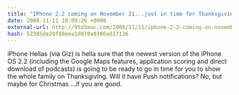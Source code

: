 ```yaml
---
title: "IPhone 2.2 coming on November 21...just in time for Thanksgiving"
date: 2008-11-11 18:09:26 +0000
external-url: http://9to5mac.com/2008/11/11/iphone-2-2-coming-on-november-21-just-in-time-for-thanksgiving/
hash: 52385de20f80eea1d870a9106a817136
---
```


iPhone Hellas (via Giz) is hella sure that the newest version of the iPhone OS 2.2 (including the Google Maps features, application scoring and direct download of podcasts) is going to be ready to go in time for you to show the whole family on Thanksgiving. Will it have Push notifications?       No, but maybe for Christmas ...if you are good.
